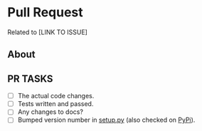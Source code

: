 # Pull Request

Related to [LINK TO ISSUE]

## About

<!-- any pertinent notes -->

## PR TASKS

- [ ] The actual code changes.
- [ ] Tests written and passed.
- [ ] Any changes to docs?
- [ ] Bumped version number in [setup.py](https://github.com/GSA/ckanext-geodatagov/blob/main/setup.py#L13) (also checked on [PyPi](https://pypi.org/project/ckanext-geodatagov/#history)).
